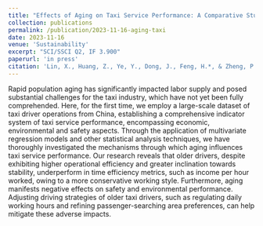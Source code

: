 ```yaml
---
title: "Effects of Aging on Taxi Service Performance: A Comparative Study Based on Different Age Groups"
collection: publications
permalink: /publication/2023-11-16-aging-taxi
date: 2023-11-16
venue: 'Sustainability'
excerpt: "SCI/SSCI Q2, IF 3.900"
paperurl: 'in press'
citation: 'Lin, X., Huang, Z., Ye, Y., Dong, J., Feng, H.*, & Zheng, P.* (2023). &quot;Effects of Aging on Taxi Service Performance: A Comparative Study Based on Different Age Groups.&quot; <i>Sustainability</i>, in press.'
---
```

Rapid population aging has significantly impacted labor supply and posed substantial challenges for the taxi industry, which have not yet been fully comprehended. Here, for the first time, we employ a large-scale dataset of taxi driver operations from China, establishing a comprehensive indicator system of taxi service performance, encompassing economic, environmental and safety aspects. Through the application of multivariate regression models and other statistical analysis techniques, we have thoroughly investigated the mechanisms through which aging influences taxi service performance. Our research reveals that older drivers, despite exhibiting higher operational efficiency and greater inclination towards stability, underperform in time efficiency metrics, such as income per hour worked, owing to a more conservative working style. Furthermore, aging manifests negative effects on safety and environmental performance. Adjusting driving strategies of older taxi drivers, such as regulating daily working hours and refining passenger-searching area preferences, can help mitigate these adverse impacts.
